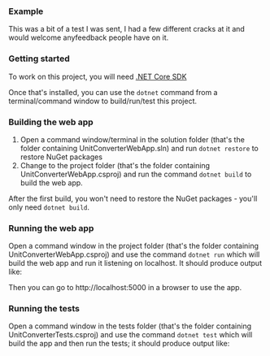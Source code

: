 ### ExampleThis was a bit of a test I was sent, I had a few different cracks at it and would welcome anyfeedback people have on it.### Getting startedTo work on this project, you will need [.NET Core SDK](https://www.microsoft.com/net/download/core)Once that's installed, you can use the `dotnet` command from a terminal/command window to build/run/test this project.### Building the web app 1. Open a command window/terminal in the solution folder (that's the folder containing UnitConverterWebApp.sln) and run `dotnet restore` to restore NuGet packages2. Change to the project folder (that's the folder containing UnitConverterWebApp.csproj) and run the command `dotnet build` to build the web app.After the first build, you won't need to restore the NuGet packages - you'll only need `dotnet build`.### Running the web appOpen a command window in the project folder (that's the folder containing UnitConverterWebApp.csproj) and use the command `dotnet run` which will build the web app and run it listening on localhost. It should produce output like:Then you can go to http://localhost:5000 in a browser to use the app.### Running the testsOpen a command window in the tests folder (that's the folder containing UnitConverterTests.csproj) and use the command `dotnet test` which will build the app and then run the tests; it should produce output like:
